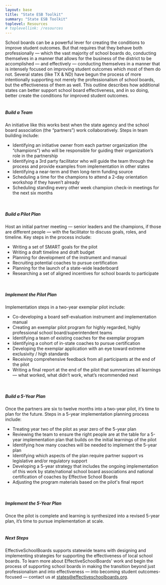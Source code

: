 ```yaml
---
layout: base
title: "State ESB Toolkit"
summary: "State ESB Toolkit"
toplevel: Resources
# toplevellink: /resources
---
```


School boards can be a powerful lever for creating the conditions to improve student outcomes. But that requires that they 
behave both professionally — which the vast majority of school boards do, conducting themselves in a manner that allows for 
the business of the district to be accomplished — and effectively — conducting themselves in a manner that is intensely 
focused on improving student outcomes which most of them do not. Several states (like TX & ND) have begun the process of more 
intentionally supporting not merely the professionalism of school boards, but the effectiveness of them as well. This outline 
describes how additional states can better support school board effectiveness, 
and in so doing, better create the conditions for improved student outcomes.<br/><br/>

<h5>Build a Team</h5>
An initiative like this works best when the state agency and the school board association (the “partners”) work collaboratively. Steps in team building include:
<ul>
<li>Identifying an initiative owner from each partner organization (the “champions”) who will be responsible for guiding their organization’s role in the partnership</li>
<li>Identifying a 3rd party facilitator who will guide the team through the process and provide examples from implementation in other states</li>
<li>Identifying a near-term and then long-term funding source</li>
<li>Scheduling a time for the champions to attend a 2-day orientation workshop if they haven’t already</li>
<li>Scheduling standing every other week champion check-in meetings for the next six months</li>
</ul><br/>

<h5>Build a Pilot Plan</h5>
Host an initial partner meeting — senior leaders and the champions, if those are different people — with the facilitator to discuss goals, roles, and timeline. Key steps in the process include: 
<ul>
<li>Writing a set of SMART goals for the pilot</li>
<li>Writing a draft timeline and draft budget</li>
<li>Planning for development of the instrument and manual</li>
<li>Recruiting potential coaches to pursue certification</li>
<li>Planning for the launch of a state-wide leaderboard</li>
<li>Researching a set of aligned incentives for school boards to participate</li>
</ul><br/>

<h5>Implement the Pilot Plan</h5>
Implementation steps in a two-year exemplar pilot include:
<ul>
<li>Co-developing a board self-evaluation instrument and implementation manual</li>
<li>Creating an exemplar pilot program for highly regarded, highly professional school board/superintendent teams</li>
<li>Identifying a team of existing coaches for the exemplar program</li>
<li>Identifying a cohort of in-state coaches to pursue certification</li>
<li>Developing the exemplar application with an eye toward extreme exclusivity / high standards</li>
<li>Receiving comprehensive feedback from all participants at the end of the pilot</li>
<li>Writing a final report at the end of the pilot that summarizes all learnings — what worked, what didn’t work, what’s recommended next</li>
</ul><br/>

<h5>Build a 5-Year Plan</h5>
Once the partners are six to twelve months into a two-year pilot, it’s time to plan for the future. Steps in a 5-year implementation planning process include:
<ul>
<li>Treating year two of the pilot as year zero of the 5-year plan</li>
<li>Reviewing the team to ensure the right people are at the table for a 5-year implementation plan that builds on the initial learnings of the pilot</li>
<li>Identifying how many coaches will be needed to implement the 5-year plan</li>
<li>Identifying which aspects of the plan require partner support vs legislative and/or regulatory support</li>
<li>Developing a 5-year strategy that includes the ongoing implementation of this work by state/national school board associations and national certification of coaches by Effective School Boards</li>
<li>Adjusting the program materials based on the pilot's final report</li>
</ul><br/>
  
<h5>Implement the 5-Year Plan</h5>
Once the pilot is complete and learning is synthesized into a revised 5-year plan, it’s time to pursue implementation at scale.<br/><br/>

<h5>Next Steps</h5>
EffectiveSchoolBoards supports statewide teams with designing and implementing strategies for supporting the effectiveness 
of local school boards. To learn more about EffectiveSchoolBoards' work and begin the process of supporting school boards in 
making the transition  beyond just professionalism and into effectiveness — into becoming student outcomes-focused — contact 
us at <a href="mailto:states@effectiveschoolboards.org?subject=State+Toolkit">states@effectiveschoolboards.org</a>.
